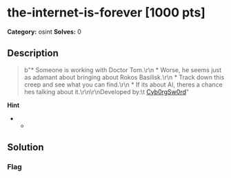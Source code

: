 # the-internet-is-forever [1000 pts]

**Category:** osint
**Solves:** 0

## Description
>b"* Someone is working with Doctor Tom.\r\n * Worse, he seems just as adamant about bringing about Rokos Basilisk.\r\n * Track down this creep and see what you can find.\r\n * If its about AI, theres a chance hes talking about it.\r\n\r\nDeveloped by:\t [Cyb0rgSw0rd](https://github.com/alfredsimpson)"

**Hint**
* -

## Solution

### Flag

